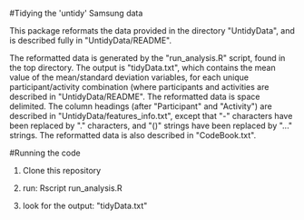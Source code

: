 #Tidying the 'untidy' Samsung data

This package reformats the data provided in the directory "UntidyData", and is described fully in "UntidyData/README".

The reformatted data is generated by the "run_analysis.R" script, found in the top directory. The output is "tidyData.txt", which contains the mean value of the mean/standard deviation variables, for each unique participant/activity combination (where participants and activities are described in "UntidyData/README". The reformatted data is space delimited. The column headings (after "Participant" and "Activity") are described in "UntidyData/features_info.txt", except that "-" characters have been replaced by "." characters, and "()" strings have been replaced by "..." strings. The reformatted data is also described in "CodeBook.txt".

#Running the code

1) Clone this repository

2) run: Rscript run_analysis.R

3) look for the output: "tidyData.txt"